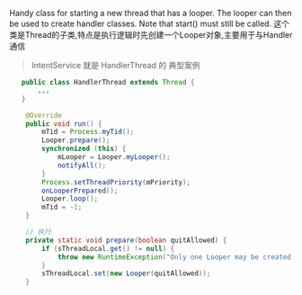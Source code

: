  Handy class for starting a new thread that has a looper. The looper can then be  used to create handler classes. Note that start() must still be called.
 这个类是Thread的子类,特点是执行逻辑时先创建一个Looper对象,主要用于与Handler通信

> IntentService 就是 HandlerThread 的 典型案例

 ```java 
    public class HandlerThread extends Thread { 
        ...
    }
```

```java
    @Override
    public void run() {
        mTid = Process.myTid();
        Looper.prepare();
        synchronized (this) {
            mLooper = Looper.myLooper();
            notifyAll();
        }
        Process.setThreadPriority(mPriority);
        onLooperPrepared();
        Looper.loop();
        mTid = -1;
    }

    // 执行
    private static void prepare(boolean quitAllowed) {
        if (sThreadLocal.get() != null) {
            throw new RuntimeException("Only one Looper may be created per thread");
        }
        sThreadLocal.set(new Looper(quitAllowed));
    }
```